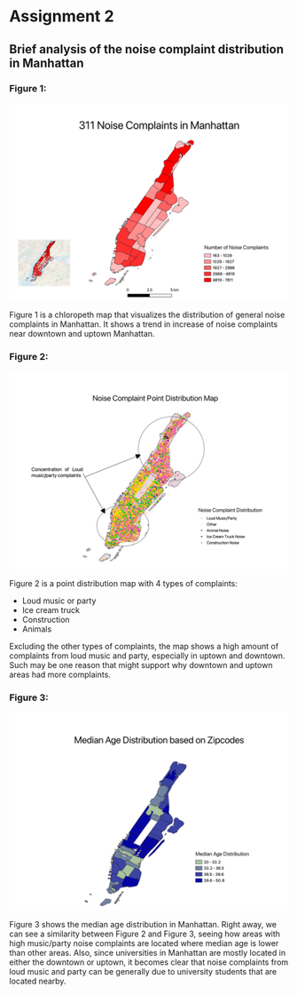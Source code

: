 # Assignment 2

## Brief analysis of the noise complaint distribution in Manhattan

### Figure 1:

![figure1](https://github.com/Jaypwee/NYU_UDM/blob/master/UDM_Assignment2/Graduated%20noise%20map.png)

Figure 1 is a chloropeth map that visualizes the distribution of general noise complaints in Manhattan. It shows a trend in increase of noise complaints near downtown and uptown Manhattan. 

### Figure 2:

![figure2](https://github.com/Jaypwee/NYU_UDM/blob/master/UDM_Assignment2/NoiseDistributionMap.png)

Figure 2 is a point distribution map with 4 types of complaints: 

- Loud music or party 
- Ice cream truck
- Construction
- Animals

Excluding the other types of complaints, the map shows a high amount of complaints from loud music and party, especially in uptown and downtown. Such may be one reason that might support why downtown and uptown areas had more complaints.

### Figure 3:

![figure3](https://github.com/Jaypwee/NYU_UDM/blob/master/UDM_Assignment2/age_distribution.png)

Figure 3 shows the median age distribution in Manhattan. Right away, we can see a similarity between Figure 2 and Figure 3, seeing how areas with high music/party noise complaints are located where median age is lower than other areas. Also, since universities in Manhattan are mostly located in either the downtown or uptown, it becomes clear that noise complaints from loud music and party can be generally due to university students that are located nearby.